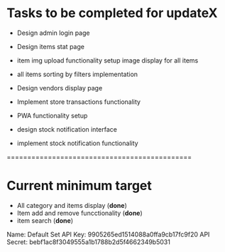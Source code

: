 # Tasks to be completed for updateX

- Design admin login page

- Design items stat page

- item img upload functionality setup image display for all items

- all items sorting by filters implementation

- Design vendors display page

- Implement store transactions functionality

- PWA functionality setup

- design stock notification interface

- implement stock notification functionality

=============================================

# Current minimum target

- All category and items display (**done**)
- Item add and remove funcctionality (**done**)
- item search (**done**)

Name: Default Set
API Key:
9905265ed1514088a0ffa9cb17fc9f20
API Secret:
bebf1ac8f3049555a1b1788b2d5f4662349b5031
